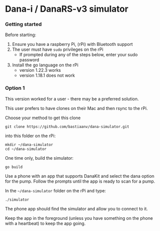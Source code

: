 # Dana-i / DanaRS-v3 simulator

### Getting started

Before starting:

1. Ensure you have a raspberry Pi, (rPi) with Bluetooth support
1. The user must have `sudo` privileges on the rPi
    * If prompted during any of the steps below, enter your sudo password
1. Install the go language on the rPi
    * version 1.22.3 works
    * version 1.18.1 does not work

### Option 1

This version worked for a user - there may be a preferred solution.

This user prefers to have clones on their Mac and then rsync to the rPi.

Choose your method to get this clone

```
git clone https://github.com/bastiaanv/dana-simulator.git
```

into this folder on the rPi:

```
mkdir ~/dana-simulator
cd ~/dana-simulator
```

One time only, build the simulator:

```
go build
```

Use a phone with an app that supports DanaKit and select the dana option for the pump. Follow the prompts until the app is ready to scan for a pump.

In the `~/dana-simulator` folder on the rPi and type:

```
./simulator
```

The phone app should find the simulator and allow you to connect to it.

Keep the app in the foreground (unless you have something on the phone with a heartbeat) to keep the app going.


